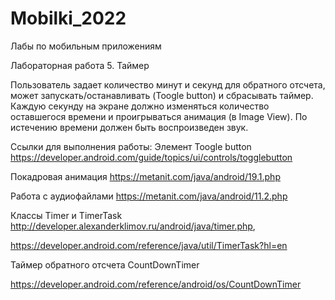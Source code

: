 # Mobilki_2022
Лабы по мобильным приложениям

Лабораторная работа 5. Таймер

Пользователь задает количество минут и секунд для обратного отсчета, может
запускать/останавливать (Toogle button) и сбрасывать таймер. 
Каждую секунду на экране должно изменяться количество оставшегося времени 
и проигрываться анимация
(в Image View). По истечению времени должен быть воспроизведен звук.

Cсылки для выполнения работы:
Элемент Toogle button https://developer.android.com/guide/topics/ui/controls/togglebutton

Покадровая анимация https://metanit.com/java/android/19.1.php

Работа с аудиофайлами https://metanit.com/java/android/11.2.php

Классы Timer и TimerTask http://developer.alexanderklimov.ru/android/java/timer.php,

https://developer.android.com/reference/java/util/TimerTask?hl=en

Таймер обратного отсчета CountDownTimer

https://developer.android.com/reference/android/os/CountDownTimer
